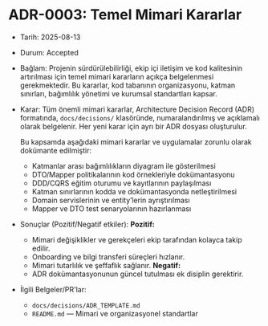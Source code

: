 # ADR-0003: Temel Mimari Kararlar

- Tarih: 2025-08-13
- Durum: Accepted
- Bağlam:
  Projenin sürdürülebilirliği, ekip içi iletişim ve kod kalitesinin artırılması için temel mimari kararların açıkça belgelenmesi gerekmektedir. Bu kararlar, kod tabanının organizasyonu, katman sınırları, bağımlılık yönetimi ve kurumsal standartları kapsar.

- Karar:
  Tüm önemli mimari kararlar, Architecture Decision Record (ADR) formatında, `docs/decisions/` klasöründe, numaralandırılmış ve açıklamalı olarak belgelenir. Her yeni karar için ayrı bir ADR dosyası oluşturulur.

  Bu kapsamda aşağıdaki mimari kararlar ve uygulamalar zorunlu olarak dokümante edilmiştir:
  - Katmanlar arası bağımlılıkların diyagram ile gösterilmesi
  - DTO/Mapper politikalarının kod örnekleriyle dokümantasyonu
  - DDD/CQRS eğitim oturumu ve kayıtlarının paylaşılması
  - Katman sınırlarının kodda ve dokümantasyonda netleştirilmesi
  - Domain servislerinin ve entity’lerin ayrıştırılması
  - Mapper ve DTO test senaryolarının hazırlanması

- Sonuçlar (Pozitif/Negatif etkiler):
  **Pozitif:**
  - Mimari değişiklikler ve gerekçeleri ekip tarafından kolayca takip edilir.
  - Onboarding ve bilgi transferi süreçleri hızlanır.
  - Mimari tutarlılık ve şeffaflık sağlanır.
  **Negatif:**
  - ADR dokümantasyonunun güncel tutulması ek disiplin gerektirir.

- İlgili Belgeler/PR'lar:
  - `docs/decisions/ADR_TEMPLATE.md`
  - `README.md` — Mimari ve organizasyonel standartlar
